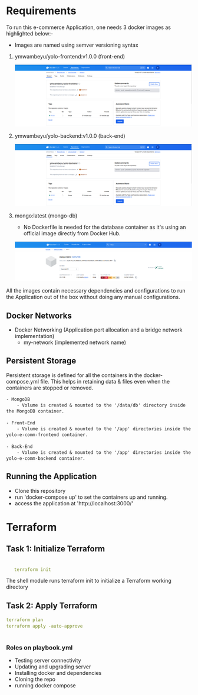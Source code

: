 # Requirements

To run this e-commerce Application, one needs 3 docker images as highlighted below:-

- Images are named using semver versioning syntax

1. ymwambeyu/yolo-frontend:v1.0.0 (front-end)

    ![alt text](yolo-frontend-image.png)

2. ymwambeyu/yolo-backend:v1.0.0 (back-end)

    ![alt text](yolo-backend-image.png)

3. mongo:latest (mongo-db)

    - No Dockerfile is needed for the database container as it's using an official image directly from Docker Hub.

    ![alt text](mongo-image.png)


All the images contain necessary dependencies and configurations to run the Application out of the box without doing any manual configurations.


## Docker Networks
- Docker Networking (Application port allocation and a bridge network implementation)
    - my-network (implemented network name)

## Persistent Storage
Persistent storage is defined for all the containers in the docker-compose.yml file. 
This helps in retaining data & files even when the containers are stopped or removed.

    - MongoDB
        - Volume is created & mounted to the '/data/db' directory inside the MongoDB container.

    - Front-End
        - Volume is created & mounted to the '/app' directories inside the yolo-e-comm-frontend container.

    - Back-End
        - Volume is created & mounted to the '/app' directories inside the yolo-e-comm-backend container.

## Running the Application
- Clone this repository
- run 'docker-compose up' to set the containers up and running.
- access the application at 'http://localhost:3000/'


# Terraform

## Task 1: Initialize Terraform
```yaml

   terraform init
```

The shell module runs terraform init to initialize a Terraform working directory

## Task 2: Apply Terraform
```yaml
terraform plan
terraform apply -auto-approve
  
```

### Roles on playbook.yml
 - Testing server connectivity
 - Updating and upgrading server
 - Installing docker and dependencies
 - Cloning the repo
 - running docker compose
